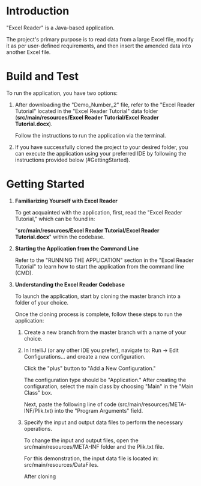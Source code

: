 # Introduction

"Excel Reader" is a Java-based application.

The project's primary purpose is to read data from a large Excel file, modify it as per user-defined requirements, and then insert the amended data into another Excel file.

# Build and Test

To run the application, you have two options:

1. After downloading the "Demo_Number_2" file, refer to the "Excel Reader Tutorial" located in the "Excel Reader Tutorial" data folder (**src/main/resources/Excel Reader Tutorial/Excel Reader Tutorial.docx**).

   Follow the instructions to run the application via the terminal.

2. If you have successfully cloned the project to your desired folder, you can execute the application using your preferred IDE by following the instructions provided below (#GettingStarted).

# Getting Started

1. **Familiarizing Yourself with Excel Reader**

   To get acquainted with the application, first, read the "Excel Reader Tutorial," which can be found in:

   "**src/main/resources/Excel Reader Tutorial/Excel Reader Tutorial.docx**" within the codebase.

2. **Starting the Application from the Command Line**

   Refer to the "RUNNING THE APPLICATION" section in the "Excel Reader Tutorial" to learn how to start the application from the command line (CMD).

3. **Understanding the Excel Reader Codebase**

   To launch the application, start by cloning the master branch into a folder of your choice.

   Once the cloning process is complete, follow these steps to run the application:

    1. Create a new branch from the master branch with a name of your choice.

    2. In IntelliJ (or any other IDE you prefer), navigate to: Run -> Edit Configurations... and create a new configuration.

       Click the "plus" button to "Add a New Configuration."

       The configuration type should be "Application." After creating the configuration, select the main class by choosing "Main" in the "Main Class" box.

       Next, paste the following line of code (src/main/resources/META-INF/Plik.txt) into the "Program Arguments" field.

    3. Specify the input and output data files to perform the necessary operations.

       To change the input and output files, open the src/main/resources/META-INF folder and the Plik.txt file.

       For this demonstration, the input data file is located in: src/main/resources/DataFiles.

       After cloning
